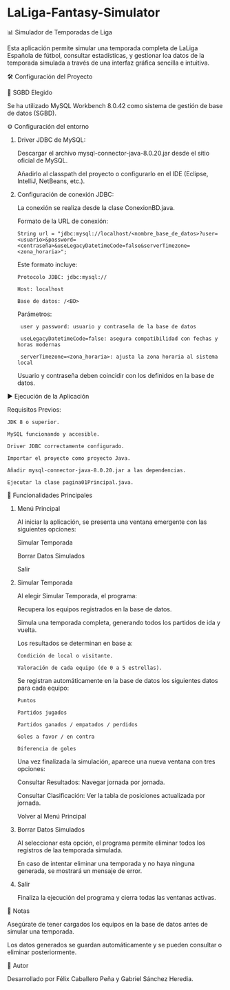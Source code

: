 # LaLiga-Fantasy-Simulator
📊 Simulador de Temporadas de Liga

Esta aplicación permite simular una temporada completa de LaLiga Española de fútbol, consultar estadísticas, y gestionar loa datos de la temporada simulada a través de una interfaz gráfica sencilla e intuitiva.



🛠️ Configuración del Proyecto

📌 SGBD Elegido

Se ha utilizado MySQL Workbench 8.0.42 como sistema de gestión de base de datos (SGBD).



⚙️ Configuración del entorno

1. Driver JDBC de MySQL:

    Descargar el archivo mysql-connector-java-8.0.20.jar desde el sitio oficial de MySQL.
  
    Añadirlo al classpath del proyecto o configurarlo en el IDE (Eclipse, IntelliJ, NetBeans, etc.).

2. Configuración de conexión JDBC:

   La conexión se realiza desde la clase ConexionBD.java.

   Formato de la URL de conexión:

       String url = "jdbc:mysql://localhost/<nombre_base_de_datos>?user=<usuario>&password=<contraseña>&useLegacyDatetimeCode=false&serverTimezone=<zona_horaria>";

   Este formato incluye:

       Protocolo JDBC: jdbc:mysql://

       Host: localhost

       Base de datos: /<BD>

   Parámetros:

        user y password: usuario y contraseña de la base de datos

        useLegacyDatetimeCode=false: asegura compatibilidad con fechas y horas modernas

        serverTimezone=<zona_horaria>: ajusta la zona horaria al sistema local

   Usuario y contraseña deben coincidir con los definidos en la base de datos.

   

▶️ Ejecución de la Aplicación

  Requisitos Previos:

    JDK 8 o superior.

    MySQL funcionando y accesible.

    Driver JDBC correctamente configurado.   

    Importar el proyecto como proyecto Java.

    Añadir mysql-connector-java-8.0.20.jar a las dependencias.

    Ejecutar la clase pagina01Principal.java.

  
  
🚀 Funcionalidades Principales
1. Menú Principal
   
    Al iniciar la aplicación, se presenta una ventana emergente con las siguientes opciones:
  
    Simular Temporada
  
    Borrar Datos Simulados
  
    Salir



2. Simular Temporada
   
   Al elegir Simular Temporada, el programa:
   
     Recupera los equipos registrados en la base de datos.
   
     Simula una temporada completa, generando todos los partidos de ida y vuelta.
   
     Los resultados se determinan en base a:
   
       Condición de local o visitante.
   
       Valoración de cada equipo (de 0 a 5 estrellas).
   
     Se registran automáticamente en la base de datos los siguientes datos para cada equipo:

       Puntos

       Partidos jugados
   
       Partidos ganados / empatados / perdidos
   
       Goles a favor / en contra
   
       Diferencia de goles
   
    Una vez finalizada la simulación, aparece una nueva ventana con tres opciones:
   
      Consultar Resultados: Navegar jornada por jornada.
   
      Consultar Clasificación: Ver la tabla de posiciones actualizada por jornada.
   
      Volver al Menú Principal

   

3. Borrar Datos Simulados
   
   Al seleccionar esta opción, el programa permite eliminar todos los registros de laa temporada simulada.

   En caso de intentar eliminar una temporada y no haya ninguna generada, se mostrará un mensaje de error.



5. Salir
   
   Finaliza la ejecución del programa y cierra todas las ventanas activas.



📝 Notas

Asegúrate de tener cargados los equipos en la base de datos antes de simular una temporada.

Los datos generados se guardan automáticamente y se pueden consultar o eliminar posteriormente.



📌 Autor

Desarrollado por Félix Caballero Peña y Gabriel Sánchez Heredia.
